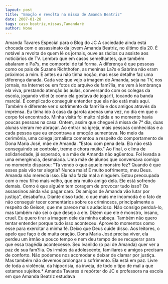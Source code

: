 ```yaml
---
layout: post
title: "Emoção e revolta na missa de Amanda Beatriz"
date: 2007-01-28
tags: caso beatriz,missas,Tamandaré
author: None
---
```

Amanda Tavares
Especial para o Blog do JC
A sociedade ainda está chocada com o assassinato da jovem Amanda Beatriz, no último dia 20. 
É notável a revolta de quem lê os jornais, ouve as rádios ou assiste aos noticiários de TV. 
Lembro que em casos semelhantes, que também abalaram o Pa?s, me comportei de tal forma. 
A diferença é que pessoas como os pais de Suzane Richthofen, as meninas La?s e Sabrina não eram próximos a mim. 
E antes eu não tinha noção, mas esse detalhe faz uma diferença danada.
Cada vez que vejo a imagem de Amanda, seja na TV, nos jornais, na Internet ou em fotos do arquivo de fam?lia, me vem à lembrança ela viva, prestando atenção às aulas, conversando com os colegas da escola, jogando vôlei (e como ela gostava de jogar!), tocando na banda marcial. 
É complicado conseguir entender que ela não está mais aqui.
Também é diferente ver o sofrimento da fam?lia e dos amigos através da imprensa. 
Eu tinha ido à casa da garota apenas uma vez, no dia em que o corpo foi encontrado.
Minha visita foi muito rápida e no momento havia poucas pessoas na casa. 
Ontem, assim que cheguei à missa de 7° dia, duas alunas vieram me abraçar. 
Ao entrar na igreja, mais pessoas conhecidas e a cada pessoa que eu encontrava a emoção aumentava. 
No meio da cerimônia, uma colega jornalista comentou a respeito do
 comportamento de Dona Maria José, mãe de Amanda. 
\"Estou com pena dela. Ela não está conseguindo se controlar, treme e chora muito.\" 
Ao final, o clima de solidariedade, já esperado, e a mãe de Amanda não agüentou. 
Foi levada a uma emergência, desmaiada.
Uma mãe de alunos que conversava comigo no momento disparou: 
\"Tá vendo o que aquele monstro fez? Quando é que esses pais vão ter alegria? Nunca mais! É muito sofrimento, meu Deus. Amanda não merecia isso. Ela não fazia mal a ninguém. Estou preocupada com o meu filho mais velho, que era muito amigo dela. Ele está sofrendo demais. Como é que alguém tem coragem de provocar tudo isso? Os assassinos ainda vão pagar caro. Os amigos de Amanda vão lutar por justiça\", desabafou. 
Diante disso tudo, o que mais me incomoda é o fato de não conseguir tecer comentários sobre os criminosos, principalmente a respeito do Geison, que me parece mais audacioso. 
Não consigo perdoá-lo, mas também não sei o que desejo a ele.
Dizem que ele é monstro, insano, cruel.
Eu quero tirar a imagem dele da minha cabeça.
Também não quero tentar entender porque tudo isso aconteceu. 
Aproveito momentos como esse para exercitar a minha fé. 
Deixo que Deus cuide disso. Aos leitores, o apelo que faço é de muita oração. 
Dona Maria José precisa viver, ela perdeu um irmão a pouco tempo e nem deu tempo de se recuperar para que essa tragédia acontecesse. 
Seu Ivanildo (o pai de Amanda) quer ver a paz de sua fam?lia. 
Os irmãos da adolescente, familiares e amigos precisam de conforto. 
Não podemos nos acomodar e deixar de clamar por justiça. 
Mas também não devemos prolongar o sofrimento. Ela está em paz. Livre de toda a violência, da hipocrisia, da inveja, de todo o tipo de mal a que estamos sujeitos.* Amanda Tavares é repórter do JC e professora na escola em que Amanda Beatriz estudava 